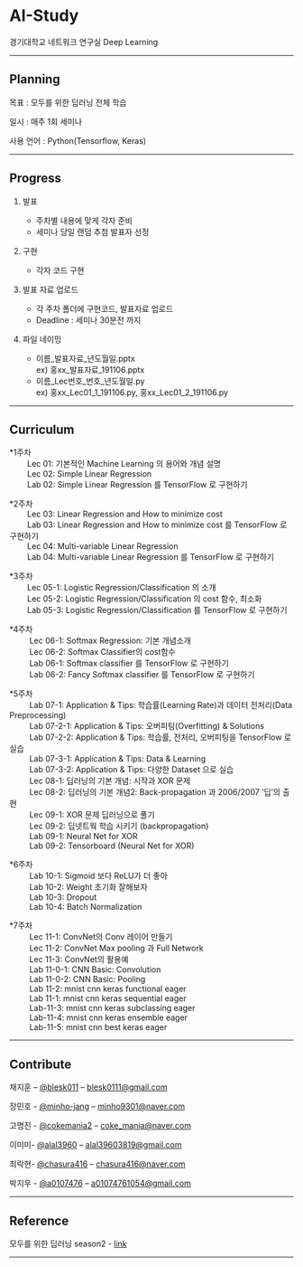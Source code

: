 # AI-Study  

경기대학교 네트워크 연구실 Deep Learning   
<!--
![](header.png) 
-->
---

## Planning

목표 : 모두를 위한 딥러닝 전체 학습  

일시 : 매주 1회 세미나  

사용 언어 : Python(Tensorflow, Keras)  
    
---

## Progress

1. 발표  
    * 주차별 내용에 맞게 각자 준비
    * 세미나 당일 랜덤 추첨 발표자 선정 

2. 구현  
    * 각자 코드 구현  

3. 발표 자료 업로드  
    * 각 주차 폴더에 구현코드, 발표자료 업로드  
    * Deadline : 세미나 30분전 까지

4. 파일 네이밍  
    * 이름_발표자료_년도월일.pptx  
    ex) 홍xx_발표자료_191106.pptx
    * 이름_Lec번호_번호_년도월일.py  
    ex) 홍xx_Lec01_1_191106.py, 홍xx_Lec01_2_191106.py

---

## Curriculum

*1주차  
&nbsp;&nbsp;&nbsp;&nbsp;&nbsp;&nbsp;&nbsp;&nbsp;Lec 01: 기본적인 Machine Learning 의 용어와 개념 설명  
&nbsp;&nbsp;&nbsp;&nbsp;&nbsp;&nbsp;&nbsp;&nbsp;Lec 02: Simple Linear Regression  
&nbsp;&nbsp;&nbsp;&nbsp;&nbsp;&nbsp;&nbsp;&nbsp;Lab 02: Simple Linear Regression 를 TensorFlow 로 구현하기  

*2주차  
&nbsp;&nbsp;&nbsp;&nbsp;&nbsp;&nbsp;&nbsp;&nbsp;Lec 03: Linear Regression and How to minimize cost  
&nbsp;&nbsp;&nbsp;&nbsp;&nbsp;&nbsp;&nbsp;&nbsp;Lab 03: Linear Regression and How to minimize cost 를 TensorFlow 로 구현하기    
 &nbsp;&nbsp;&nbsp;&nbsp;&nbsp;&nbsp;&nbsp;&nbsp;Lec 04: Multi-variable Linear Regression  
&nbsp;&nbsp;&nbsp;&nbsp;&nbsp;&nbsp;&nbsp;&nbsp;Lab 04: Multi-variable Linear Regression 를 TensorFlow 로 구현하기   

*3주차  
&nbsp;&nbsp;&nbsp;&nbsp;&nbsp;&nbsp;&nbsp;&nbsp;Lec 05-1: Logistic Regression/Classification 의 소개  
&nbsp;&nbsp;&nbsp;&nbsp;&nbsp;&nbsp;&nbsp;&nbsp;Lec 05-2: Logistic Regression/Classification 의 cost 함수, 최소화  
&nbsp;&nbsp;&nbsp;&nbsp;&nbsp;&nbsp;&nbsp;&nbsp;Lab 05-3: Logistic Regression/Classification 를 TensorFlow 로 구현하기  

*4주차  
&nbsp;&nbsp;&nbsp;&nbsp;&nbsp;&nbsp;&nbsp;&nbsp; Lec 06-1: Softmax Regression: 기본 개념소개  
&nbsp;&nbsp;&nbsp;&nbsp;&nbsp;&nbsp;&nbsp;&nbsp; Lec 06-2: Softmax Classifier의 cost함수  
&nbsp;&nbsp;&nbsp;&nbsp;&nbsp;&nbsp;&nbsp;&nbsp; Lab 06-1: Softmax classifier 를 TensorFlow 로 구현하기  
&nbsp;&nbsp;&nbsp;&nbsp;&nbsp;&nbsp;&nbsp;&nbsp;  Lab 06-2: Fancy Softmax classifier 를 TensorFlow 로 구현하기

*5주차  
&nbsp;&nbsp;&nbsp;&nbsp;&nbsp;&nbsp;&nbsp;&nbsp; Lab 07-1: Application & Tips: 학습률(Learning Rate)과 데이터 전처리(Data Preprocessing)  
&nbsp;&nbsp;&nbsp;&nbsp;&nbsp;&nbsp;&nbsp;&nbsp; Lab 07-2-1: Application & Tips: 오버피팅(Overfitting) & Solutions  
&nbsp;&nbsp;&nbsp;&nbsp;&nbsp;&nbsp;&nbsp;&nbsp; Lab 07-2-2: Application & Tips: 학습률, 전처리, 오버피팅을 TensorFlow 로 실습  
&nbsp;&nbsp;&nbsp;&nbsp;&nbsp;&nbsp;&nbsp;&nbsp; Lab 07-3-1: Application & Tips: Data & Learning  
&nbsp;&nbsp;&nbsp;&nbsp;&nbsp;&nbsp;&nbsp;&nbsp; Lab 07-3-2: Application & Tips: 다양한 Dataset 으로 실습   
&nbsp;&nbsp;&nbsp;&nbsp;&nbsp;&nbsp;&nbsp;&nbsp; Lec 08-1: 딥러닝의 기본 개념: 시작과 XOR 문제  
&nbsp;&nbsp;&nbsp;&nbsp;&nbsp;&nbsp;&nbsp;&nbsp; Lec 08-2: 딥러닝의 기본 개념2: Back-propagation 과 2006/2007 ‘딥’의 출현  
&nbsp;&nbsp;&nbsp;&nbsp;&nbsp;&nbsp;&nbsp;&nbsp; Lec 09-1: XOR 문제 딥러닝으로 풀기  
&nbsp;&nbsp;&nbsp;&nbsp;&nbsp;&nbsp;&nbsp;&nbsp; Lec 09-2: 딥넷트웍 학습 시키기 (backpropagation)  
&nbsp;&nbsp;&nbsp;&nbsp;&nbsp;&nbsp;&nbsp;&nbsp; Lab 09-1: Neural Net for XOR  
&nbsp;&nbsp;&nbsp;&nbsp;&nbsp;&nbsp;&nbsp;&nbsp; Lab 09-2: Tensorboard (Neural Net for XOR)  

*6주차  
&nbsp;&nbsp;&nbsp;&nbsp;&nbsp;&nbsp;&nbsp;&nbsp; Lab 10-1: Sigmoid 보다 ReLU가 더 좋아  
&nbsp;&nbsp;&nbsp;&nbsp;&nbsp;&nbsp;&nbsp;&nbsp; Lab 10-2: Weight 초기화 잘해보자  
&nbsp;&nbsp;&nbsp;&nbsp;&nbsp;&nbsp;&nbsp;&nbsp; Lab 10-3: Dropout  
&nbsp;&nbsp;&nbsp;&nbsp;&nbsp;&nbsp;&nbsp;&nbsp; Lab 10-4: Batch Normalization  

*7주차  
&nbsp;&nbsp;&nbsp;&nbsp;&nbsp;&nbsp;&nbsp;&nbsp; Lec 11-1: ConvNet의 Conv 레이어 만들기  
&nbsp;&nbsp;&nbsp;&nbsp;&nbsp;&nbsp;&nbsp;&nbsp; Lec 11-2: ConvNet Max pooling 과 Full Network  
&nbsp;&nbsp;&nbsp;&nbsp;&nbsp;&nbsp;&nbsp;&nbsp; Lec 11-3: ConvNet의 활용예  
&nbsp;&nbsp;&nbsp;&nbsp;&nbsp;&nbsp;&nbsp;&nbsp; Lab 11-0-1: CNN Basic: Convolution  
&nbsp;&nbsp;&nbsp;&nbsp;&nbsp;&nbsp;&nbsp;&nbsp; Lab 11-0-2: CNN Basic: Pooling  
&nbsp;&nbsp;&nbsp;&nbsp;&nbsp;&nbsp;&nbsp;&nbsp; Lab 11-2: mnist cnn keras functional eager  
&nbsp;&nbsp;&nbsp;&nbsp;&nbsp;&nbsp;&nbsp;&nbsp; Lab 11-1: mnist cnn keras sequential eager  
&nbsp;&nbsp;&nbsp;&nbsp;&nbsp;&nbsp;&nbsp;&nbsp; Lab-11-3: mnist cnn keras subclassing eager  
&nbsp;&nbsp;&nbsp;&nbsp;&nbsp;&nbsp;&nbsp;&nbsp; Lab-11-4: mnist cnn keras ensemble eager  
&nbsp;&nbsp;&nbsp;&nbsp;&nbsp;&nbsp;&nbsp;&nbsp; Lab-11-5: mnist cnn best keras eager  

---

<!--
* 0.2.0
    * CHANGE: Remove `setDefaultXYZ()`
    * ADD: Add `init()`
* 0.1.1
    * FIX: Crash when calling `baz()` (Thanks @GenerousContributorName!)
* 0.1.0
    * The first proper release
    * CHANGE: Rename `foo()` to `bar()`
* 0.0.1
    * Work in progress
-->

## Contribute

채지훈 – [@blesk011](https://github.com/blesk011) – 
blesk0111@gmail.com

장민호 - [@minho-jang](https://github.com/minho-jang) – 
minho9301@naver.com

고명진 - [@cokemania2](https://github.com/cokemania2) – 
coke_mania@naver.com

이미미- [@alal3960](https://github.com/alal3960) – 
alal39603819@gmail.com  

최락현- [@chasura416](https://github.com/chasura416) – 
chasura416@naver.com

박지우 - [@a0107476](https://github.com/a0107476) – 
a01074761054@gmail.com


---
## Reference

모두를 위한 딥러닝 season2 - [link](https://deeplearningzerotoall.github.io/season2/lec_tensorflow.html)

---

<!--
[https://github.com/yourname/github-link](https://github.com/dbader/)
-->
<!--
## Contributing

1. Fork it (<https://github.com/yourname/yourproject/fork>)
2. Create your feature branch (`git checkout -b feature/fooBar`)
3. Commit your changes (`git commit -am 'Add some fooBar'`)
4. Push to the branch (`git push origin feature/fooBar`)
5. Create a new Pull Request
>
<!-- Markdown link & img dfn's -->
<!--
[npm-image]: https://img.shields.io/npm/v/datadog-metrics.svg?style=flat-square
[npm-url]: https://npmjs.org/package/datadog-metrics
[npm-downloads]: https://img.shields.io/npm/dm/datadog-metrics.svg?style=flat-square
[travis-image]: https://img.shields.io/travis/dbader/node-datadog-metrics/master.svg?style=flat-square
[travis-url]: https://travis-ci.org/dbader/node-datadog-metrics
[wiki]: https://github.com/yourname/yourproject/wiki
-->
